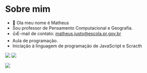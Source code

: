 # Sobre mim 
- 👋 Ola meu nome é Matheus 
- Sou professor de Pensamento Computacional e Geografia.
- 👍E-mail de contato: matheus.justo@escola.pr.gov.br
-  Aula de programação. 
-  Iniciação à linguagem de programação de JavaScript e Scracth

 ![](https://img.shields.io/badge/Scratch-4D97FF?style=for-the-badge&logo=Scratch&logoColor=white)
 ![](https://img.shields.io/badge/JavaScript-323330?style=for-the-badge&logo=javascript&logoColor=F7DF1E)

 ![](https://media.tenor.com/1mwdqr51emcAAAAC/test-typing.gif)

<!---
20profmatheus/20profmatheus is a ✨ special ✨ repository because its `README.md` (this file) appears on your GitHub profile.
You can click the Preview link to take a look at your changes.
--->
